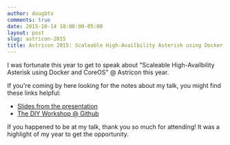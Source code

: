 ```yaml
---
author: dougbtv
comments: true
date: 2015-10-14 18:08:00-05:00
layout: post
slug: astricon-2015
title: Astricon 2015: Scaleable High-Availbility Asterisk using Docker and CoreOS
---
```


I was fortunate this year to get to speak about "Scaleable High-Availbility Asterisk using Docker and CoreOS" @ Astricon this year. 

If you're coming by here looking for the notes about my talk, you might find these links helpful:

* [Slides from the presentation](http://astricon.dougbtv.com/)
* [The DIY Workshop @ Github](https://github.com/dougbtv/docker-asterisk/tree/master/high-availability)

If you happened to be at my talk, thank you so much for attending! It was a highlight of my year to get the opportunity.